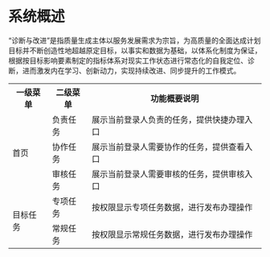 # 系统概述

“诊断与改进”是指质量生成主体以服务发展需求为宗旨，为高质量的全面达成计划目标并不断创造性地超越原定目标，以事实和数据为基础，以体系化制度为保证，根据按目标影响要素制定的指标体系对现实工作状态进行常态化的自我定位、诊断，进而激发内在学习、创新动力，实现持续改进、同步提升的工作模式。

<table>
    <tr>
        <th>一级菜单</th>
        <th>二级菜单</th>
        <th>功能概要说明</th>
    </tr>
    <tr>
        <td rowspan=3>首页</td>
        <td>负责任务</td>
        <td>展示当前登录人负责的任务，提供快捷办理入口</td>
    </tr>
    <tr>
        <td>协作任务</td>
        <td>展示当前登录人需要协作的任务，提供查看入口</td>
    </tr>
    <tr>
        <td>审核任务</td>
        <td>展示当前登录人需要审核的任务，提供审核入口</td>
    </tr>  
    <tr>
        <td rowspan=2>目标任务</td>
        <td>专项任务</td>
        <td>按权限显示专项任务数据，进行发布办理操作</td>
    </tr>
    <tr>
        <td>常规任务</td>
        <td>按权限显示常规任务数据，进行发布办理操作</td>
    </tr> 
</table>